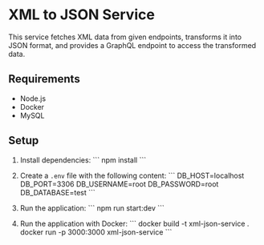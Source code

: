 
# XML to JSON Service

This service fetches XML data from given endpoints, transforms it into JSON format, and provides a GraphQL endpoint to access the transformed data.

## Requirements

- Node.js
- Docker
- MySQL

## Setup

1. Install dependencies:
\`\`\`
npm install
\`\`\`

2. Create a `.env` file with the following content:
\`\`\`
DB_HOST=localhost
DB_PORT=3306
DB_USERNAME=root
DB_PASSWORD=root
DB_DATABASE=test
\`\`\`

3. Run the application:
\`\`\`
npm run start:dev
\`\`\`

4. Run the application with Docker:
\`\`\`
docker build -t xml-json-service .
docker run -p 3000:3000 xml-json-service
\`\`\`
